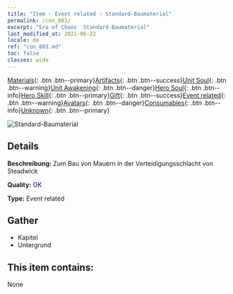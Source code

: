 ```yaml
---
title: "Item - Event related - Standard-Baumaterial"
permalink: /con_803/
excerpt: "Era of Chaos  Standard-Baumaterial"
last_modified_at: 2021-06-22
locale: de
ref: "con_803.md"
toc: false
classes: wide
---
```

 [Materials](/ItemsDE/){: .btn .btn--primary}[Artifacts](/ItemsDE/Artifacts/){: .btn .btn--success}[Unit Soul](/ItemsDE/UnitSoul/){: .btn .btn--warning}[Unit Awakening](/ItemsDE/UnitAwakening/){: .btn .btn--danger}[Hero Soul](/ItemsDE/HeroSoul/){: .btn .btn--info}[Hero Skill](/ItemsDE/HeroSkill/){: .btn .btn--primary}[Gift](/ItemsDE/Gift/){: .btn .btn--success}[Event related](/ItemsDE/Events/){: .btn .btn--warning}[Avatars](/ItemsDE/Avatars/){: .btn .btn--danger}[Consumables](/ItemsDE/Consumables/){: .btn .btn--info}[Unknown](/ItemsDE/Unknown/){: .btn .btn--primary}

 ![Standard-Baumaterial](/images/t/i_3061.png)

## Details
 **Beschreibung:** Zum Bau von Mauern in der Verteidigungsschlacht von Steadwick

 **Quality:** <span style="color: #0000CD">OK</span>

 **Type:** Event related

## Gather

*    Kapitel 
*    Untergrund 

## This item contains:

  None


